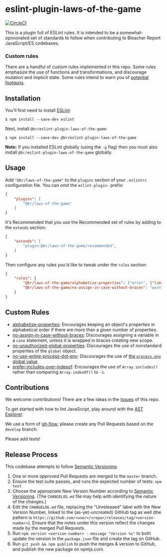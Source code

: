 # eslint-plugin-laws-of-the-game
[![CircleCI](https://circleci.com/gh/bleacherreport/eslint-plugin-laws-of-the-game/tree/master.svg?style=svg)](https://circleci.com/gh/bleacherreport/eslint-plugin-laws-of-the-game/tree/master)

This is a plugin full of ESLint rules.
It is intended to be a somewhat-opinionated set of standards to follow when contributing to Bleacher Report JavaScript/ES codebases.


### Custom rules

There are a handful of custom rules implemented in this repo.
Some rules emphasize the use of functions and transformations, and discourage mutation and implicit state.
Some rules intend to warn you of [potential footguns][PillarsOfJS].


## Installation

You'll first need to install [ESLint]:

```
$ npm install --save-dev eslint
```

Next, install `@br/eslint-plugin-laws-of-the-game`:

```
$ npm install --save-dev @br/eslint-plugin-laws-of-the-game
```

**Note:** If you installed ESLint globally (using the `-g` flag) then you must also install `@br/eslint-plugin-laws-of-the-game` globally.


## Usage

Add `"@br/laws-of-the-game"` to the `plugins` section of your `.eslintrc` configuration file. You can omit the `eslint-plugin-` prefix:

```json
{
    "plugins": [
        "@br/laws-of-the-game"
    ]
}
```

It's Recommended that you use the Recommended set of rules by adding to the `extends` section:

```json
{
    "extends": [
        "plugin:@br/laws-of-the-game/recommended",
    ]
}
```

Then configure any rules you'd like to tweak under the `rules` section:

```json
{
    "rules": {
        "@br/laws-of-the-game/alphabetize-properties": ["error", {"limit": 3}],
        "@br/laws-of-the-game/no-assign-in-case-without-braces": "warn"
    }
}
```


## Custom Rules

* [alphabetize-properties]: Encourages keeping an object's properties in alphabetical order if there are more than a given number of properties.
* [no-assign-in-case-without-braces]: Discourages assigning a variable in a `case` statement, unless it is wrapped in braces creating new scope.
* [no-unauthorized-global-properties]: Discourages the use of nonstandard properties of the `global` object.
* [no-use-entire-process-dot-env]: Discourages the use of [the `process.env` global value][Process-dot-env].
* [prefer-includes-over-indexof]: Encourages the use of `Array.includes()` rather than comparing `Array.indexOf()` to `-1`.


## Contributions

We welcome contributions!
There are a few ideas in the [Issues] of this repo.

To get started with how to lint JavaScript, play around with the [AST Explorer].

We use a form of [git-flow]; please create any Pull Requests based on the `develop` branch.

Please add tests!


## Release Process

This codebase attempts to follow [Semantic Versioning].

1. One or more *approved* Pull Requests are merged to the `master` branch.
2. Ensure the test suite passes, and runs the expected number of tests: `npm test`
3. Choose the appropriate New Version Number according to [Semantic Versioning]. (The `CHANGELOG.md` file may help with identifying the nature of the changes.)
4. Edit the `CHANGELOG.md` file, replacing the "Unreleased" label with the New Version Number, linked to the (as-yet-uncreated) GitHub tag as well (the pattern is `https://github.com/<user>/<repo>/releases/tag/<version-number>`). Ensure that the notes under this version reflect the changes made by the merged Pull Requests.
5. Run `npm version <version-number> --message "Version %s"` to both update the version in the `package.json` file and create the tag on GitHub.
6. Run `git push && npm publish` to push the merges & version to GitHub, and publish the new package on npmjs.com.




[alphabetize-properties]: ./lib/rules/alphabetize-properties.md
[git-flow]: http://nvie.com/posts/a-successful-git-branching-model/
[no-assign-in-case-without-braces]: ./lib/rules/no-assign-in-case-without-braces.md
[no-unauthorized-global-properties]: ./lib/rules/no-unauthorized-global-properties.md
[no-use-entire-process-dot-env]: ./lib/rules/no-use-entire-process-dot-env.md
[npm version]: https://docs.npmjs.com/getting-started/publishing-npm-packages#how-to-update-a-package
[prefer-includes-over-indexof]: ./lib/rules/prefer-includes-over-indexof.md
[AST Explorer]: https://astexplorer.net/
[ESLint]: http://eslint.org
[Issues]: https://github.com/bleacherreport/eslint-plugin-laws-of-the-game/issues
[PillarsOfJS]: https://medium.com/javascript-scene/the-two-pillars-of-javascript-ee6f3281e7f3
[Process-dot-env]: https://nodejs.org/api/process.html#process_process_env
[Semantic Versioning]: https://semver.org/spec/v2.0.0.html
